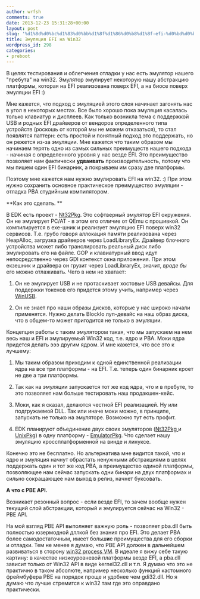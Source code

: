 ```yaml
---
author: wrfsh
comments: true
date: 2013-12-23 15:31:28+00:00
layout: post
slug: '%d1%8d%d0%bc%d1%83%d0%bb%d1%8f%d1%86%d0%b8%d1%8f-efi-%d0%bd%d0%b0-win32'
title: Эмуляция EFI на Win32
wordpress_id: 298
categories:
- preboot
---
```


В целях тестирования и облегчения отладки у нас есть эмулятор нашего "пребута" на win32. Эмулятор эмулирует некоторую нашу абстракцию платформы, которая на EFI реализована поверх EFI, а на биосе поверх эмуляции EFI :)

Мне кажется, что подход с эмуляцией этого слоя начинает загонять нас в угол в некоторых местах. Все было хорошо пока эмуляция касалась только клавиатур и дисплеев. Как только возникла тема с поддержкой USB и родных EFI драйверов от вендоров определенного типа устройств (роскошь от которой мы не можем отказаться), то стал появлятся паттерн: есть простой и понятный подход это поддержать, но он режется из-за эмуляции. Мне кажется что таким образом мы начинаем терять одно из самых сильных преимуществ нашего подхода - начиная с определенного уровня у нас везде EFI. Это преимущество позволяет нам фактически **удваивать** производительность, потому что мы пишем один EFI бинарник, а покрываем им сразу две платформы.

Поэтому мне кажется нам нужно эмулировать EFI на win32. :) При этом нужно сохранить основное практическое преимущество эмуляции - отладка PBA студийным компилятором.

**Как это сделать. **

В EDK есть проект - [Nt32Pkg](http://sourceforge.net/p/edk2/code/HEAD/tree/trunk/edk2/Nt32Pkg/). Это софтверный эмулятор EFI окружения. Он не эмулирует PC/AT - в этом его отличие от QEmu с прошивкой. Он компилируется в exe-шник и реализует эмуляцию EFI поверх win32 сервисов. Т.е. грубо говоря аллокация памяти реализована через HeapAlloc, загрузка драйверов через LoadLibraryEx. Драйвер блочного устройства может либо транслировать реальный диск либо эмулировать его на файле. GOP и клавиатурный ввод идут непосредственно через GDI контекст окна приложения. При этом екзешник и драйвера он грузит через LoadLibraryEx, значит, _вроде бы_ его можно отлаживать. Чего в нем не хватает:



	
  1. Он не эмулирует USB и не протаскивает хостовые USB девайсы. Для поддержки токенов его придется этому учить, например через [WinUSB](http://en.wikipedia.org/wiki/WinUSB).

	
  2. Он не знает про наши образы дисков, которые у нас широко начали применятся. Нужно делать BlockIo луп-девайс на наш образ диска, что в общем-то может пригодится не только в эмуляции.


Концепция работы с таким эмулятором такая, что мы запускаем на нем весь наш и EFI и эмулируемый Win32 код, т.е. ядро и PBA. Моки ядра придется делать эээ другим ядром. И мне кажется, что все это к лучшему:



	
  1. Мы таким образом приходим к одной единственной реализации ядра на все три платформы - на EFI. Т.е. теперь один бинарник кроет не две а три платформы.

	
  2. Так как на эмуляции запускается тот же код ядра, что и в пребуте, то это позволяет нам больше тестировать наш продакшен-кейс.

	
  3. Моки, как я сказал, делаются честной EFI реализацией. Ну или подгружаемой DLL. Так или иначе моки можно, в принципе, запускать не только на эмуляторе. Возможно тут есть профит.

	
  4. EDK планируют объединение двух своих эмуляторов ([Nt32Pkg ](http://sourceforge.net/p/edk2/code/HEAD/tree/trunk/edk2/Nt32Pkg/)и [UnixPkg](http://sourceforge.net/p/edk2/code/HEAD/tree/trunk/edk2/UnixPkg/)) в одну платформу - [EmulatorPkg](http://sourceforge.net/p/edk2/code/HEAD/tree/trunk/edk2/EmulatorPkg/). Что сделает нашу эмуляцию кроссплатформенной на винде и линуксе.


Конечно это не бесплатно. Но альтернатива мне видится такой, что и ядро и эмуляция начнут обрастать ненужными абстракциями в целях поддержать один и тот же код PBA, а преимущество единой платформы, позволяющее нам сейчас запускать одни бинари на двух платформах и сильно сокращающее нам выход в релиз, начнет буксовать.

**А что с PBE API.**

Возникает резонный вопрос - если везде EFI, то зачем вообще нужен текущий слой абстракции, который и эмулируется сейчас на Win32 - PBE API.

На мой взгляд PBE API выполняет важную роль - позволяет pba.dll быть полностью юзермодной дллкой без знания про EFI. Это делает PBA более самодостаточным, имеет больш**и**е преимущества для его сборки и отладки. Тем не менее я думаю, что PBE API должен в дальнейшем развиваться в сторону [win32 process VM](http://wrfsh.wordpress.com/2013/12/07/preboot-win32-process-vm/). В идеале я вижу себе такую картину: в качестве низкоуровневой платформы везде EFI, а pba.dll зависит только от Win32 API в виде kernel32.dll и т.п. Я думаю что это не практично в таком абсолюте, например несколько функций кастомного фреймбуфера PBE на порядок проще и удобнее чем gdi32.dll. Но я думаю что лучше стремится к win32 там где это оправдано практически.
